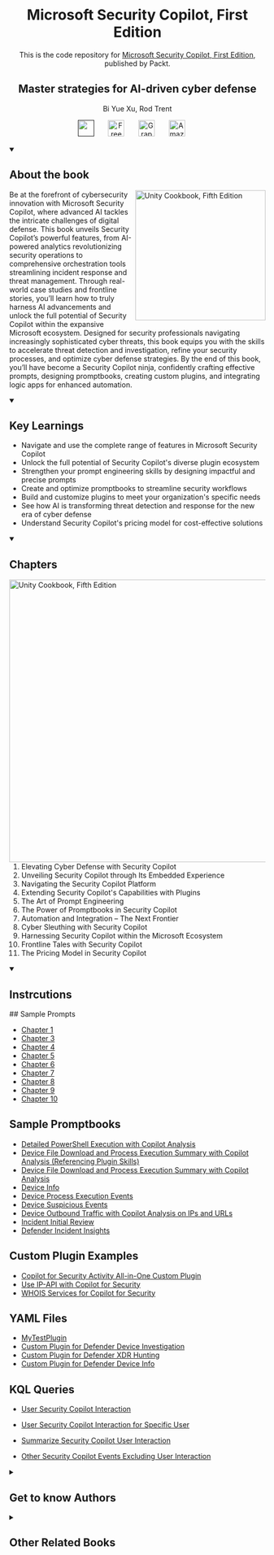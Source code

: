 <h1 align="center">
Microsoft Security Copilot, First Edition</h1>
<p align="center">This is the code repository for <a href ="https://www.packtpub.com/en-us/product/microsoft-security-copilot-first-edition/9781835884522"> Microsoft Security Copilot, First Edition</a>, published by Packt.
</p>

<h2 align="center">
Master strategies for AI-driven cyber defense
</h2>
<p align="center">
Bi Yue Xu, Rod Trent</p>

<p align="center">
   <a href="" alt="Discord" title="Learn more on the Discord server"><img width="32px" src="https://cliply.co/wp-content/uploads/2021/08/372108630_DISCORD_LOGO_400.gif"/></a>
  &#8287;&#8287;&#8287;&#8287;&#8287;
  <a href="https://packt.link/free-ebook/9781835884522"><img width="32px" alt="Free PDF" title="Free PDF" src="https://cdn-icons-png.flaticon.com/512/4726/4726010.png"/></a>
 &#8287;&#8287;&#8287;&#8287;&#8287;
  <a href="https://packt.link/gbp/9781835884522"><img width="32px" alt="Graphic Bundle" title="Graphic Bundle" src="https://cdn-icons-png.flaticon.com/512/2659/2659360.png"/></a>
  &#8287;&#8287;&#8287;&#8287;&#8287;
   <a href="https://www.amazon.com/Microsoft-Security-Copilot-strategies-AI-driven-ebook/dp/B0F133S3X2"><img width="32px" alt="Amazon" title="Get your copy" src="https://cdn-icons-png.flaticon.com/512/15466/15466027.png"/></a>
  &#8287;&#8287;&#8287;&#8287;&#8287;
</p>
<details open> 
  <summary><h2>About the book</summary>
<a href="https://www.packtpub.com/product/unity-cookbook-fifth-edition/9781805123026">
<img src="https://content.packt.com/B22283/cover_image_small.jpg" alt="Unity Cookbook, Fifth Edition" height="256px" align="right">
</a>

Be at the forefront of cybersecurity innovation with Microsoft Security Copilot, where advanced AI tackles the intricate challenges of digital defense. This book unveils Security Copilot’s powerful features, from AI-powered analytics revolutionizing security operations to comprehensive orchestration tools streamlining incident response and threat management. Through real-world case studies and frontline stories, you’ll learn how to truly harness AI advancements and unlock the full potential of Security Copilot within the expansive Microsoft ecosystem.
Designed for security professionals navigating increasingly sophisticated cyber threats, this book equips you with the skills to accelerate threat detection and investigation, refine your security processes, and optimize cyber defense strategies.
By the end of this book, you’ll have become a Security Copilot ninja, confidently crafting effective prompts, designing promptbooks, creating custom plugins, and integrating logic apps for enhanced automation.</details>
<details open> 
  <summary><h2>Key Learnings</summary>
<ul>

<li>Navigate and use the complete range of features in Microsoft Security Copilot</li>

<li>Unlock the full potential of Security Copilot's diverse plugin ecosystem</li>

<li>Strengthen your prompt engineering skills by designing impactful and precise prompts</li>

<li>Create and optimize promptbooks to streamline security workflows</li>

<li>Build and customize plugins to meet your organization's specific needs</li>

<li>See how AI is transforming threat detection and response for the new era of cyber defense</li>

<li>Understand Security Copilot's pricing model for cost-effective solutions</li>

</ul>

  </details>

<details open> 
  <summary><h2>Chapters</summary>
     <img src="https://cliply.co/wp-content/uploads/2020/02/372002150_DOCUMENTS_400px.gif" alt="Unity Cookbook, Fifth Edition" height="556px" align="right">
<ol>

  <li>Elevating Cyber Defense with Security Copilot</li>

  <li>Unveiling Security Copilot through Its Embedded Experience</li>

  <li>Navigating the Security Copilot Platform</li>

  <li>Extending Security Copilot's Capabilities with Plugins</li>

  <li>The Art of Prompt Engineering</li>

  <li>The Power of Promptbooks in Security Copilot</li>

  <li>Automation and Integration – The Next Frontier</li>

  <li>Cyber Sleuthing with Security Copilot</li>

  <li>Harnessing Security Copilot within the Microsoft Ecosystem</li>

  <li>Frontline Tales with Security Copilot</li>

  <li>The Pricing Model in Security Copilot</li>

</ol>

</details>


<details open> 
  <summary><h2>Instrcutions</summary>
## Sample Prompts

* <a href="https://github.com/PacktPublishing/Microsoft-Copilot-for-Security/blob/main/Prompts/Chapter_1.md" target="_blank">Chapter 1</a>
* <a href="https://github.com/PacktPublishing/Microsoft-Copilot-for-Security/blob/main/Prompts/Chapter_3.md" target="_blank">Chapter 3</a>
* <a href="https://github.com/PacktPublishing/Microsoft-Copilot-for-Security/blob/main/Prompts/Chapter_4.md" target="_blank">Chapter 4</a>
* <a href="https://github.com/PacktPublishing/Microsoft-Copilot-for-Security/blob/main/Prompts/Chapter_5.md" target="_blank">Chapter 5</a>
* <a href="https://github.com/PacktPublishing/Microsoft-Copilot-for-Security/blob/main/Prompts/Chapter_6.md" target="_blank">Chapter 6</a>
* <a href="https://github.com/PacktPublishing/Microsoft-Copilot-for-Security/blob/main/Prompts/Chapter_7.md" target="_blank">Chapter 7</a>
* <a href="https://github.com/PacktPublishing/Microsoft-Copilot-for-Security/blob/main/Prompts/Chapter_8.md" target="_blank">Chapter 8</a>
* <a href="https://github.com/PacktPublishing/Microsoft-Copilot-for-Security/blob/main/Prompts/Chapter_9.md" target="_blank">Chapter 9</a>
* <a href="https://github.com/PacktPublishing/Microsoft-Copilot-for-Security/blob/main/Prompts/Chapter_10.md" target="_blank">Chapter 10</a>

## Sample Promptbooks

* <a href="https://github.com/PacktPublishing/Microsoft-Copilot-for-Security/blob/main/PromptBooks/Playbook%20-%20Detailed%20PowerShell%20Execution%20with%20Copilot%20Analysis.md" target="_blank">Detailed PowerShell Execution with Copilot Analysis</a>
* <a href="https://github.com/PacktPublishing/Microsoft-Copilot-for-Security/blob/main/PromptBooks/Playbook%20-%20Device%20File%20Download%20and%20Process%20Execution%20Summary%20with%20Copilot%20Analysis%20(Referencing%20Plugin%20Skills).md" target="_blank">Device File Download and Process Execution Summary with Copilot Analysis (Referencing Plugin Skills)</a>
* <a href="https://github.com/PacktPublishing/Microsoft-Copilot-for-Security/blob/main/PromptBooks/Playbook%20-%20Device%20File%20Download%20and%20Process%20Execution%20Summary%20with%20Copilot%20Analysis.md" target="_blank">Device File Download and Process Execution Summary with Copilot Analysis</a>
* <a href="https://github.com/PacktPublishing/Microsoft-Copilot-for-Security/blob/main/PromptBooks/Playbook%20-%20Device%20Info.md" target="_blank">Device Info</a>
* <a href="https://github.com/PacktPublishing/Microsoft-Copilot-for-Security/blob/main/PromptBooks/Playbook%20-%20Device%20Process%20Events.md" target="_blank">Device Process Execution Events</a>
* <a href="https://github.com/PacktPublishing/Microsoft-Copilot-for-Security/blob/main/PromptBooks/Playbook%20-%20Device%20Suspicious%20Events.md" target="_blank">Device Suspicious Events</a>
* <a href="https://github.com/PacktPublishing/Microsoft-Copilot-for-Security/blob/main/PromptBooks/Device%20Outbound%20Traffic%20with%20Copilot%20Analysis%20on%20IPs%20and%20URLs.md" target="_blank">Device Outbound Traffic with Copilot Analysis on IPs and URLs</a>
* <a href="https://github.com/PacktPublishing/Microsoft-Copilot-for-Security/blob/main/PromptBooks/Playbook%20-%20Incident%20Initial%20Review.md" target="_blank">Incident Initial Review</a>
* <a href="https://github.com/PacktPublishing/Microsoft-Copilot-for-Security/blob/main/PromptBooks/Defender%20Incident%20Insights.md" target="_blank">Defender Incident Insights</a>


## Custom Plugin Examples

* <a href="https://rodtrent.substack.com/p/copilot-for-security-activity-all" target="_blank">Copilot for Security Activity All-in-One Custom Plugin</a>
* <a href="https://rodtrent.substack.com/p/using-ip-api-with-copilot-for-security" target="_blank">Use IP-API with Copilot for Security</a>
* <a href="https://rodtrent.substack.com/p/plugin-whois-services-for-copilot" target="_blank">WHOIS Services for Copilot for Security</a>

## YAML Files

* <a href="https://github.com/PacktPublishing/Microsoft-Copilot-for-Security/blob/main/Plugins/MyYMLTest.yml" target="_blank">MyTestPlugin</a>
* <a href="https://github.com/PacktPublishing/Microsoft-Copilot-for-Security/blob/main/Plugins/Custom%20Plugin%20Defender%20Device%20Investigation.yml" target="_blank">Custom Plugin for Defender Device Investigation</a>
* <a href="https://github.com/PacktPublishing/Microsoft-Copilot-for-Security/blob/main/Plugins/Custom%20Plugin%20Defender%20XDR%20Hunting.yml" target="_blank">Custom Plugin for Defender XDR Hunting</a>
* <a href="https://github.com/PacktPublishing/Microsoft-Copilot-for-Security/blob/main/Plugins/Custom%20Plugin%20Defender%20Device%20Info.yml" target="_blank">Custom Plugin for Defender Device Info</a>

## KQL Queries

* <a href="https://github.com/PacktPublishing/Microsoft-Copilot-for-Security/blob/main/KQL/User%20Security%20Copilot%20Interaction.md" target="_blank">User Security Copilot Interaction</a>
* <a href="https://github.com/PacktPublishing/Microsoft-Copilot-for-Security/blob/main/KQL/User%20Security%20Copilot%20Interaction%20for%20Specific%20User.md" target="_blank">User Security Copilot Interaction for Specific User</a>
* <a href="https://github.com/PacktPublishing/Microsoft-Copilot-for-Security/blob/main/KQL/Summarize%20Security%20Copilot%20User%20Interaction.md" target="_blank">Summarize Security Copilot User Interaction</a>
* <a href="https://github.com/PacktPublishing/Microsoft-Copilot-for-Security/blob/main/KQL/Other%20Security%20Copilot%20Events%20Excluding%20User%20Interaction.md" target="_blank">Other Security Copilot Events Excluding User Interaction</a>

  </details>
    


<details> 
  <summary><h2>Get to know Authors</h2></summary>

_Bi Yue Xu_ is a seasoned Principal Security Cloud Solution Architect at Microsoft, with over 15 years of experience in cybersecurity. Specializing in Digital Forensics and Incident Response, she is a Certified Windows Forensics Examiner (EnCE) and holds multiple security certifications, including GREM, GCFA, GCIA, GWAPT, GCWN, SC100, SC200, SC900, and others. Bi Yue's expertise is showcased in her work, from designing and developing a comprehensive four-day Defender for Endpoint training course, which has been delivered to over 300 organizations across 44 countries since its inception two years ago, to creating custom KQL detection and hunting queries, and even uncovering attacks related to zero-day.

_Rod Trent_ is a Senior Product Manager for Microsoft, where he focuses on the intersection between Security and AI. In his spare time, Rod writes KQL queries, authors fiction and nonfiction books, shares proud stories about his grandkids, boasts about his Six Million Dollar Man addiction, and teaches AI to behave. 



</details>
<details> 
  <summary><h2>Other Related Books</h2></summary>
<ul>

  <li><a href="https://www.packtpub.com/en-us/product/microsoft-security-compliance-and-identity-fundamentals-exam-ref-sc-900-first-edition/9781801815994">Microsoft Security, Compliance, and Identity Fundamentals Exam Ref SC-900, First Edition</a></li>

  <li><a href="https://www.packtpub.com/en-us/product/microsoft-identity-and-access-administrator-sc-300-exam-guide-second-edition/9781836200390">Microsoft Identity and Access Administrator SC-300 Exam Guide, Second Edition</a></li>
 
</ul>

</details>
